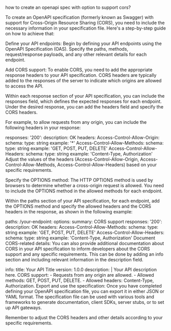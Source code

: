 how to create an openapi spec with option to support cors?

To create an OpenAPI specification (formerly known as Swagger) with support for Cross-Origin Resource Sharing (CORS), you need to include the necessary information in your specification file. Here's a step-by-step guide on how to achieve that:

Define your API endpoints: Begin by defining your API endpoints using the OpenAPI Specification (OAS). Specify the paths, methods, request/response payloads, and any other relevant details for each endpoint.

Add CORS support: To enable CORS, you need to add the appropriate response headers to your API specification. CORS headers are typically added to the responses of the server to indicate which origins are allowed to access the API.

Within each response section of your API specification, you can include the responses field, which defines the expected responses for each endpoint. Under the desired response, you can add the headers field and specify the CORS headers.

For example, to allow requests from any origin, you can include the following headers in your response:

  responses:
    '200':
      description: OK
      headers:
        Access-Control-Allow-Origin:
          schema:
            type: string
            example: '*'
        Access-Control-Allow-Methods:
          schema:
            type: string
            example: 'GET, POST, PUT, DELETE'
        Access-Control-Allow-Headers:
          schema:
            type: string
            example: 'Content-Type, Authorization'
Adjust the values of the headers (Access-Control-Allow-Origin, Access-Control-Allow-Methods, Access-Control-Allow-Headers) based on your specific requirements.

Specify the OPTIONS method: The HTTP OPTIONS method is used by browsers to determine whether a cross-origin request is allowed. You need to include the OPTIONS method in the allowed methods for each endpoint.

Within the paths section of your API specification, for each endpoint, add the OPTIONS method and specify the allowed headers and the CORS headers in the response, as shown in the following example:

  paths:
    /your-endpoint:
      options:
        summary: CORS support
        responses:
          '200':
            description: OK
            headers:
              Access-Control-Allow-Methods:
                schema:
                  type: string
                  example: 'GET, POST, PUT, DELETE'
              Access-Control-Allow-Headers:
                schema:
                  type: string
                  example: 'Content-Type, Authorization'
Document CORS-related details: You can also provide additional documentation about CORS in your API specification to inform developers about the CORS support and any specific requirements. This can be done by adding an info section and including relevant information in the description field.

  info:
    title: Your API Title
    version: 1.0.0
    description: |
      Your API description here.
      CORS support:
      - Requests from any origin are allowed.
      - Allowed methods: GET, POST, PUT, DELETE.
      - Allowed headers: Content-Type, Authorization.
Export and use the specification: Once you have completed defining your OpenAPI specification file, you can export it in either JSON or YAML format. The specification file can be used with various tools and frameworks to generate documentation, client SDKs, server stubs, or to set up API gateways.

Remember to adjust the CORS headers and other details according to your specific requirements.
